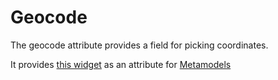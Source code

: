 Geocode
====

The geocode attribute provides a field for picking coordinates.

It provides [this widget](https://github.com/netzmacht/contao-leaflet-geocode-widget) as an attribute for [Metamodels](https://github.com/MetaModels/core)
